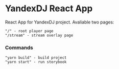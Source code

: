 # YandexDJ React App

React App for YandexDJ project. Avaliable two pages:
```
"/" - root player page
"/stream" - stream overlay page
```

### Commands
```
"yarn build" - build project
"yarn start" - run storybook
```
